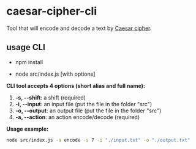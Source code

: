 # caesar-cipher-cli
Tool that will encode and decode a text by [Caesar cipher](https://en.wikipedia.org/wiki/Caesar_cipher).

## usage CLI

- npm install

- node src/index.js [with options]

**CLI tool accepts 4 options (short alias and full name):**

1.  **-s, --shift**: a shift (required)
2.  **-i, --input**: an input file (put the file in the folder "src")
3.  **-o, --output**: an output file (put the file in the folder "src")
4.  **-a, --action**: an action encode/decode (required)

**Usage example:**

```bash
node src/index.js -a encode -s 7 -i "./input.txt" -o "./output.txt"
```

